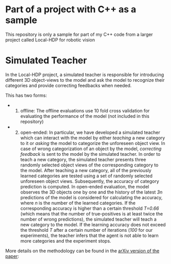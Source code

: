 # Part of a project with C++ as a sample
This repository is only a sample for part of my C++ code from a larger project called Local-HDP for robotic vision

# Simulated Teacher
In the Local-HDP project, a simulated teacher is responsible for introducing different 3D object-views to the model and ask the model to recognize their categories and provide correcting feedbacks when needed. 

This has two forms: 
* 1) offline: The offline evaluations use 10 fold cross validation for evaluating the performance of the model (not included in this repository)
* 2) open-ended: In particular, we have developed a simulated teacher which can interact with the model by either *teaching* a new category to it or *asking* the model to categorize the unforeseen object view. In case of wrong categorization of an object by the model, *correcting feedback* is sent to the model by the simulated teacher. In order to teach a new category, the simulated teacher presents three randomly selected object views of the corresponding category to the model. After teaching a new category, all of the previously learned categories are tested using a set of randomly selected unforeseen object views. Subsequently, the accuracy of category prediction is computed. In open-ended evaluation, the model observes the 3D objects one by one and the history of the latest *3n* predictions of the model is considered for calculating the accuracy, where *n* is the number of the learned categories. If the corresponding accuracy is higher than a certain threshold *T=0.66* (which means that the number of true-positives is at least twice the number of wrong predictions), the simulated teacher will teach a new category to the model. If the learning accuracy does not exceed the threshold *T* after a certain number of iterations (*100* for our experiments), the teacher infers that the agent is not able to learn more categories and the experiment stops. 

More details on the methodology can be found in the [arXiv version of the paper](https://arxiv.org/abs/2009.01152): 


